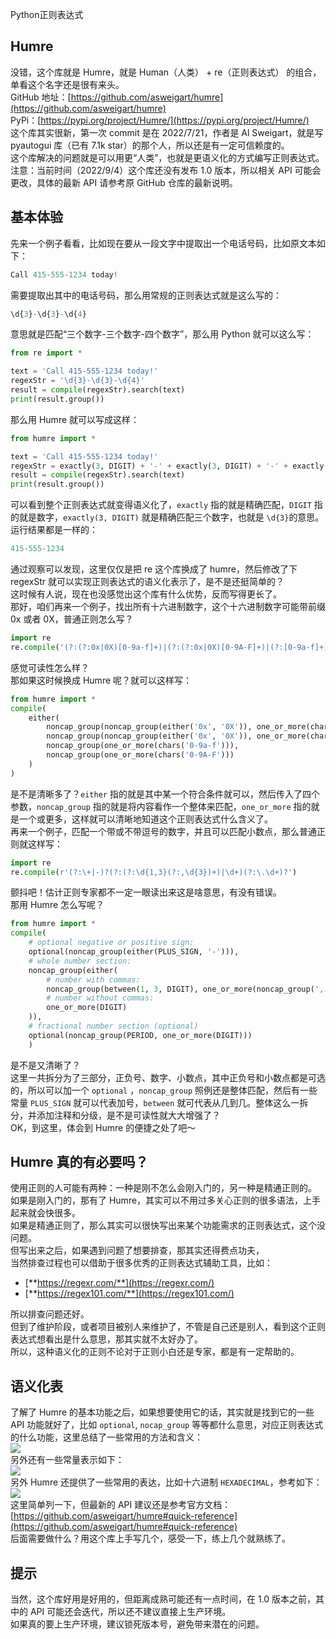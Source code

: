 Python正则表达式
<a name="fGI2o"></a>
## **Humre**
没错，这个库就是 Humre，就是 Human（人类） + re（正则表达式） 的组合，单看这个名字还是很有来头。<br />GitHub 地址：[https://github.com/asweigart/humre](https://github.com/asweigart/humre)<br />PyPi：[https://pypi.org/project/Humre/](https://pypi.org/project/Humre/)<br />这个库其实很新，第一次 commit 是在 2022/7/21，作者是 Al Sweigart，就是写 pyautogui 库（已有 7.1k star）的那个人，所以还是有一定可信赖度的。<br />这个库解决的问题就是可以用更“人类”，也就是更语义化的方式编写正则表达式。<br />注意：当前时间（2022/9/4）这个库还没有发布 1.0 版本，所以相关 API 可能会更改，具体的最新 API 请参考原 GitHub 仓库的最新说明。
<a name="zL7yR"></a>
## **基本体验**
先来一个例子看看，比如现在要从一段文字中提取出一个电话号码，比如原文本如下：
```python
Call 415-555-1234 today!
```
需要提取出其中的电话号码，那么用常规的正则表达式就是这么写的：
```python
\d{3}-\d{3}-\d{4}
```
意思就是匹配“三个数字-三个数字-四个数字”，那么用 Python 就可以这么写：
```python
from re import *

text = 'Call 415-555-1234 today!'
regexStr = '\d{3}-\d{3}-\d{4}'
result = compile(regexStr).search(text)
print(result.group())
```
那么用 Humre 就可以写成这样：
```python
from humre import *

text = 'Call 415-555-1234 today!'
regexStr = exactly(3, DIGIT) + '-' + exactly(3, DIGIT) + '-' + exactly(4, DIGIT)
result = compile(regexStr).search(text)
print(result.group())
```
可以看到整个正则表达式就变得语义化了，`exactly` 指的就是精确匹配，`DIGIT` 指的就是数字，`exactly(3, DIGIT)` 就是精确匹配三个数字，也就是 `\d{3}`的意思。<br />运行结果都是一样的：
```python
415-555-1234
```
通过观察可以发现，这里仅仅是把 re 这个库换成了 humre，然后修改了下 regexStr 就可以实现正则表达式的语义化表示了，是不是还挺简单的？<br />这时候有人说，现在也没感觉出这个库有什么优势，反而写得更长了。<br />那好，咱们再来一个例子，找出所有十六进制数字，这个十六进制数字可能带前缀 0x 或者 0X，普通正则怎么写？
```python
import re
re.compile('(?:(?:0x|0X)[0-9a-f]+)|(?:(?:0x|0X)[0-9A-F]+)|(?:[0-9a-f]+)|(?:[0-9A-F]+)')
```
感觉可读性怎么样？<br />那如果这时候换成 Humre 呢？就可以这样写：
```python
from humre import *
compile(
    either(
        noncap_group(noncap_group(either('0x', '0X')), one_or_more(chars('0-9a-f'))),
        noncap_group(noncap_group(either('0x', '0X')), one_or_more(chars('0-9A-F'))),
        noncap_group(one_or_more(chars('0-9a-f'))),
        noncap_group(one_or_more(chars('0-9A-F')))
    )
)
```
是不是清晰多了？`either` 指的就是其中某一个符合条件就可以，然后传入了四个参数，`noncap_group` 指的就是将内容看作一个整体来匹配，`one_or_more` 指的就是一个或更多，这样就可以清晰地知道这个正则表达式什么含义了。<br />再来一个例子，匹配一个带或不带逗号的数字，并且可以匹配小数点，那么普通正则就这样写：
```python
import re
re.compile(r'(?:\+|-)?(?:(?:\d{1,3}(?:,\d{3})+)|\d+)(?:\.\d+)?')
```
颤抖吧！估计正则专家都不一定一眼读出来这是啥意思，有没有错误。<br />那用 Humre 怎么写呢？
```python
from humre import *
compile(
    # optional negative or positive sign:
    optional(noncap_group(either(PLUS_SIGN, '-'))),
    # whole number section:
    noncap_group(either(
        # number with commas:
        noncap_group(between(1, 3, DIGIT), one_or_more(noncap_group(',', exactly(3, DIGIT)))),
        # number without commas:
        one_or_more(DIGIT)
    )),
    # fractional number section (optional)
    optional(noncap_group(PERIOD, one_or_more(DIGIT)))
    )
```
是不是又清晰了？<br />这里一共拆分为了三部分，正负号、数字、小数点，其中正负号和小数点都是可选的，所以可以加一个 `optional` ，`noncap_group` 照例还是整体匹配，然后有一些常量 `PLUS_SIGN` 就可以代表加号，`between` 就可代表从几到几。整体这么一拆分，并添加注释和分级，是不是可读性就大大增强了？<br />OK，到这里，体会到 Humre 的便捷之处了吧～
<a name="mSfy0"></a>
## **Humre 真的有必要吗？**
使用正则的人可能有两种：一种是刚不怎么会刚入门的，另一种是精通正则的。<br />如果是刚入门的，那有了 Humre，其实可以不用过多关心正则的很多语法，上手起来就会快很多。<br />如果是精通正则了，那么其实可以很快写出来某个功能需求的正则表达式，这个没问题。<br />但写出来之后，如果遇到问题了想要排查，那其实还得费点功夫，<br />当然排查过程也可以借助于很多优秀的正则表达式辅助工具，比如：

- [**https://regexr.com/**](https://regexr.com/)
- [**https://regex101.com/**](https://regex101.com/)

所以排查问题还好。<br />但到了维护阶段，或者项目被别人来维护了，不管是自己还是别人，看到这个正则表达式想看出是什么意思，那其实就不太好办了。<br />所以，这种语义化的正则不论对于正则小白还是专家，都是有一定帮助的。
<a name="iNigf"></a>
## **语义化表**
了解了 Humre 的基本功能之后，如果想要使用它的话，其实就是找到它的一些 API 功能就好了，比如 `optional`, `nocap_group` 等等都什么意思，对应正则表达式的什么功能，这里总结了一些常用的方法和含义：<br />![](./img/1662271212416-4871994a-ab7a-497f-a7f6-7ca506b01f75.png)<br />另外还有一些常量表示如下：<br />![](./img/1662271212432-2f9fe792-0fd1-4f84-b75b-3c0a91c3a654.png)<br />另外 Humre 还提供了一些常用的表达，比如十六进制 `HEXADECIMAL`，参考如下：<br />![](./img/1662271212482-25874bd7-b2a5-4eaf-b45e-69d817508772.png)<br />这里简单列一下，但最新的 API 建议还是参考官方文档：[https://github.com/asweigart/humre#quick-reference](https://github.com/asweigart/humre#quick-reference)<br />后面需要做什么？用这个库上手写几个，感受一下，练上几个就熟练了。
<a name="kw2q4"></a>
## **提示**
当然，这个库好用是好用的，但距离成熟可能还有一点时间，在 1.0 版本之前，其中的 API 可能还会迭代，所以还不建议直接上生产环境。<br />如果真的要上生产环境，建议锁死版本号，避免带来潜在的问题。
